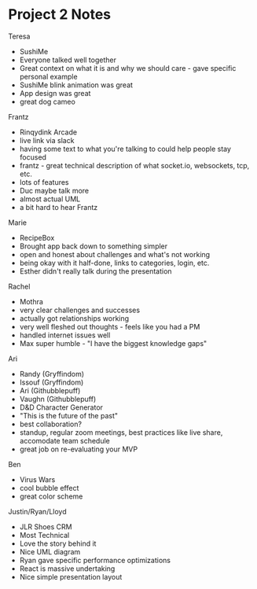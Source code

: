 # Project 2 Notes

Teresa

- SushiMe
- Everyone talked well together
- Great context on what it is and why we should care - gave specific personal example
- SushiMe blink animation was great
- App design was great
- great dog cameo

Frantz

- Rinqydink Arcade
- live link via slack
- having some text to what you're talking to could help people stay focused
- frantz - great technical description of what socket.io, websockets, tcp, etc.
- lots of features
- Duc maybe talk more
- almost actual UML
- a bit hard to hear Frantz

Marie

- RecipeBox
- Brought app back down to something simpler
- open and honest about challenges and what's not working
- being okay with it half-done, links to categories, login, etc.
- Esther didn't really talk during the presentation

Rachel

- Mothra
- very clear challenges and successes
- actually got relationships working
- very well fleshed out thoughts - feels like you had a PM
- handled internet issues well
- Max super humble - "I have the biggest knowledge gaps"

Ari

- Randy (Gryffindom)
- Issouf (Gryffindom)
- Ari (Githubblepuff)
- Vaughn (Githubblepuff)
- D&D Character Generator
- "This is the future of the past"
- best collaboration?
- standup, regular zoom meetings, best practices like live share, accomodate team schedule
- great job on re-evaluating your MVP

Ben

- Virus Wars
- cool bubble effect
- great color scheme

Justin/Ryan/Lloyd

- JLR Shoes CRM
- Most Technical
- Love the story behind it
- Nice UML diagram
- Ryan gave specific performance optimizations
- React is massive undertaking
- Nice simple presentation layout
